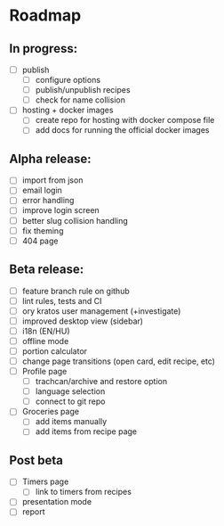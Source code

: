 # Roadmap

## In progress:

- [ ] publish
  - [ ] configure options
  - [ ] publish/unpublish recipes
  - [ ] check for name collision
- [ ] hosting + docker images
  - [ ] create repo for hosting with docker compose file
  - [ ] add docs for running the official docker images

## Alpha release:

- [ ] import from json
- [ ] email login
- [ ] error handling
- [ ] improve login screen
- [ ] better slug collision handling
- [ ] fix theming
- [ ] 404 page

## Beta release:

- [ ] feature branch rule on github
- [ ] lint rules, tests and CI
- [ ] ory kratos user management (+investigate)
- [ ] improved desktop view (sidebar)
- [ ] i18n (EN/HU)
- [ ] offline mode
- [ ] portion calculator
- [ ] change page transitions (open card, edit recipe, etc)
- [ ] Profile page
  - [ ] trachcan/archive and restore option
  - [ ] language selection
  - [ ] connect to git repo
- [ ] Groceries page
  - [ ] add items manually
  - [ ] add items from recipe page

## Post beta

- [ ] Timers page
  - [ ] link to timers from recipes
- [ ] presentation mode
- [ ] report
